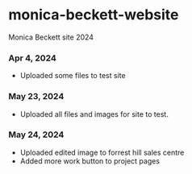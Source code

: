 # monica-beckett-website
Monica Beckett site 2024

### Apr 4, 2024
- Uploaded some files to test site

### May 23, 2024
- Uploaded all files and images for site to test.

### May 24, 2024
- Uploaded edited image to forrest hill sales centre
- Added more work button to project pages
